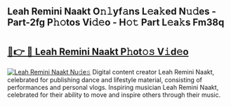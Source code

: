 ## Leah Remini Naakt O𝚗𝚕yf𝚊ns L𝚎a𝚔ed N𝚞𝚍es - Part-2fg P𝚑𝚘tos Vi𝚍𝚎o - H𝚘𝚝 Part L𝚎a𝚔s Fm38q

# <h2><a href="http://kf1vf4.oniu.top/?m=Leah+Remini+Naakt">🔗👉 🔴 Leah Remini Naakt P𝚑ot𝚘𝚜 V𝚒d𝚎o</a></h2>

[![Leah Remini Naakt Nu𝚍e𝚜](https://i.imgur.com/0qMVB7G.gif)](http://kf1vf4.oniu.top/?m=Leah+Remini+Naakt)
Digital content creator Leah Remini Naakt, celebrated for publishing dance and lifestyle material, consisting of performances and personal vlogs. Inspiring musician Leah Remini Naakt, celebrated for their ability to move and inspire others through their music.  

